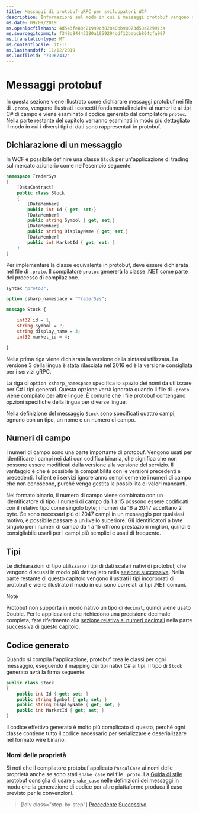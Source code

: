 ```yaml
---
title: Messaggi di protobuf-gRPC per sviluppatori WCF
description: Informazioni sul modo in cui i messaggi protobuf vengono definiti in IDL C#e generati in.
ms.date: 09/09/2019
ms.openlocfilehash: 4d543fe88c21999cd820a0bb98073d58a229913a
ms.sourcegitcommit: f348c84443380a1959294cdf12babcb804cfa987
ms.translationtype: MT
ms.contentlocale: it-IT
ms.lasthandoff: 11/12/2019
ms.locfileid: "73967432"
---
```

# <a name="protobuf-messages"></a>Messaggi protobuf

In questa sezione viene illustrato come dichiarare messaggi protobuf nei file di `.proto`, vengono illustrati i concetti fondamentali relativi ai numeri e ai tipi C# di campo e viene esaminato il codice generato dal compilatore `protoc`. Nella parte restante del capitolo verranno esaminati in modo più dettagliato il modo in cui i diversi tipi di dati sono rappresentati in protobuf.

## <a name="declaring-a-message"></a>Dichiarazione di un messaggio

In WCF è possibile definire una classe `Stock` per un'applicazione di trading sul mercato azionario come nell'esempio seguente:

```csharp
namespace TraderSys
{
    [DataContract]
    public class Stock
    {
        [DataMember]
        public int Id { get; set;}
        [DataMember]
        public string Symbol { get; set;}
        [DataMember]
        public string DisplayName { get; set;}
        [DataMember]
        public int MarketId { get; set; }
    }
}
```

Per implementare la classe equivalente in protobuf, deve essere dichiarata nel file di `.proto`. Il compilatore `protoc` genererà la classe .NET come parte del processo di compilazione.

```protobuf
syntax "proto3";

option csharp_namespace = "TraderSys";

message Stock {

    int32 id = 1;
    string symbol = 2;
    string display_name = 3;
    int32 market_id = 4;

}  
```

Nella prima riga viene dichiarata la versione della sintassi utilizzata. La versione 3 della lingua è stata rilasciata nel 2016 ed è la versione consigliata per i servizi gRPC.

La riga di `option csharp_namespace` specifica lo spazio dei nomi da utilizzare per C# i tipi generati. Questa opzione verrà ignorata quando il file di `.proto` viene compilato per altre lingue. È comune che i file protobuf contengano opzioni specifiche della lingua per diverse lingue.

Nella definizione del messaggio `Stock` sono specificati quattro campi, ognuno con un tipo, un nome e un numero di campo.

## <a name="field-numbers"></a>Numeri di campo

I numeri di campo sono una parte importante di protobuf. Vengono usati per identificare i campi nei dati con codifica binaria, che significa che non possono essere modificati dalla versione alla versione del servizio. Il vantaggio è che è possibile la compatibilità con le versioni precedenti e precedenti. I client e i servizi ignoreranno semplicemente i numeri di campo che non conoscono, purché venga gestita la possibilità di valori mancanti.

Nel formato binario, il numero di campo viene combinato con un identificatore di tipo. I numeri di campo da 1 a 15 possono essere codificati con il relativo tipo come singolo byte; i numeri da 16 a 2047 accettano 2 byte. Se sono necessari più di 2047 campi in un messaggio per qualsiasi motivo, è possibile passare a un livello superiore. Gli identificatori a byte singolo per i numeri di campo da 1 a 15 offrono prestazioni migliori, quindi è consigliabile usarli per i campi più semplici e usati di frequente.

## <a name="types"></a>Tipi

Le dichiarazioni di tipo utilizzano i tipi di dati scalari nativi di protobuf, che vengono discussi in modo più dettagliato nella [sezione successiva](protobuf-data-types.md). Nella parte restante di questo capitolo vengono illustrati i tipi incorporati di protobuf e viene illustrato il modo in cui sono correlati ai tipi .NET comuni.

> [!NOTE]
> Protobuf non supporta in modo nativo un tipo di `decimal`, quindi viene usato Double. Per le applicazioni che richiedono una precisione decimale completa, fare riferimento alla [sezione relativa ai numeri decimali](protobuf-data-types.md#decimals) nella parte successiva di questo capitolo.

## <a name="the-generated-code"></a>Codice generato

Quando si compila l'applicazione, protobuf crea le classi per ogni messaggio, eseguendo il mapping dei tipi nativi C# ai tipi. Il tipo di `Stock` generato avrà la firma seguente:

```csharp
public class Stock
{
    public int Id { get; set; }
    public string Symbol { get; set; }
    public string DisplayName { get; set; }
    public int MarketId { get; set; }
}
```

Il codice effettivo generato è molto più complicato di questo, perché ogni classe contiene tutto il codice necessario per serializzare e deserializzare nel formato wire binario.

### <a name="property-names"></a>Nomi delle proprietà

Si noti che il compilatore protobuf applicato `PascalCase` ai nomi delle proprietà anche se sono stati `snake_case` nel file `.proto`. La [Guida di stile protobuf](https://developers.google.com/protocol-buffers/docs/style) consiglia di usare `snake_case` nelle definizioni dei messaggi in modo che la generazione di codice per altre piattaforme produca il caso previsto per le convenzioni.

>[!div class="step-by-step"]
>[Precedente](protocol-buffers.md)
>[Successivo](protobuf-data-types.md)
